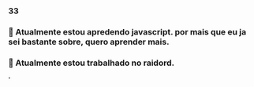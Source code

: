 ### 33
### 🌱 Atualmente estou apredendo javascript. por mais que eu ja sei bastante sobre, quero aprender mais.
### 🔭 Atualmente estou trabalhado no raidord.

<!--
**33gustavo33/33gustavo33** is a ✨ _special_ ✨ repository because its `README.md` (this file) appears on your GitHub profile.

Here are some ideas to get you started:

- 🔭 I’m currently working on ...
- 🌱 I’m currently learning ...
- 👯 I’m looking to collaborate on ...
- 🤔 I’m looking for help with ...
- 💬 Ask me about ...
- 📫 How to reach me: ...
- 😄 Pronouns: ...
- ⚡ Fun fact: ...
-->
'
